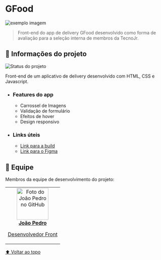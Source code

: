 <span id="topo"></span>

# GFood

<img src="assets/img/capa-readme.png" alt="exemplo imagem">

> Front-end do app de delivery GFood desenvolvido como forma de avaliação para a seleção interna de membros da TecnoJr.

## 🚩 Informações do projeto

![Status do projeto](https://img.shields.io/badge/status-finalizado-red)

Front-end de um aplicativo de delivery desenvolvido com HTML, CSS e Javascript.


-   ### Features do app

    -   Carrossel de Imagens
    -   Validação de formulário
    -   Efeitos de hover
    -   Design responsivo

-   ### Links úteis

    -   [Link para a build](https://ojorta.github.io/gfood-front/)
    -   [Link para o Figma](https://www.figma.com/file/ifoZWwHM6pB5ZXjxWKIcG4/GFood?node-id=405-143&t=G18PnOblE6S0VbqE-0)

## 🤝 Equipe

Membros da equipe de desenvolvimento do projeto:

<table>
  <tr>
    <td align="center">
      <a href="https://github.com/oJorta">
        <img src="https://github.com/oJorta.png" width="100px;" alt="Foto do João Pedro no GitHub"/><br>
        <b>João Pedro</b>
        <p>Desenvolvedor Front</p>
      </a>
    </td>
</table>

[⬆ Voltar ao topo](#topo)<br>

